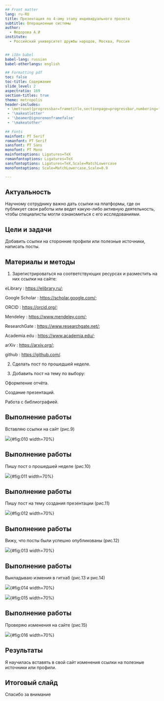 ```yaml
---
## Front matter
lang: ru-RU
title: Презентация по 4-ому этапу индивидуального проэкта
subtitle: Операционные системы
author:
  - Федорова А.И
institute:
  - Российский университет дружбы народов, Москва, Россия
  

## i18n babel
babel-lang: russian
babel-otherlangs: english

## Formatting pdf
toc: false
toc-title: Содержание
slide_level: 2
aspectratio: 169
section-titles: true
theme: metropolis
header-includes:
 - \metroset{progressbar=frametitle,sectionpage=progressbar,numbering=fraction}
 - '\makeatletter'
 - '\beamer@ignorenonframefalse'
 - '\makeatother'
 
## Fonts
mainfont: PT Serif
romanfont: PT Serif
sansfont: PT Sans
monofont: PT Mono
mainfontoptions: Ligatures=TeX
romanfontoptions: Ligatures=TeX
sansfontoptions: Ligatures=TeX,Scale=MatchLowercase
monofontoptions: Scale=MatchLowercase,Scale=0.9

---
```



## Актуальность

Научному сотруднику важно дать ссылки на платформы, где он публикует свои работы или ведет какую-либо активную деятельность, чтобы специалисты могли ознакомиться с его исследованиями.

## Цели и задачи

Добавить ссылки на сторонние профили или полезные источники, написать посты.

## Материалы и методы

1. Зарегистрироваться на соответствующих ресурсах и разместить на них ссылки на сайте:
 
eLibrary : https://elibrary.ru/;

Google Scholar : https://scholar.google.com/;

ORCID : https://orcid.org/;

Mendeley : https://www.mendeley.com/;
        
ResearchGate : https://www.researchgate.net/;

Academia.edu : https://www.academia.edu/;

arXiv : https://arxiv.org/;

github : https://github.com/.

2. Сделать пост по прошедшей неделе.

3. Добавить пост на тему по выбору:

Оформление отчёта.

Создание презентаций.

Работа с библиографией.


## Выполнение работы

Вставляю ссылки на сайт (рис.9)

![](image/10.png){#fig:010 width=70%}

## Выполнение работы

Пишу пост о прошедшей неделе (рис.10)

![](image/11.png){#fig:011 width=70%}

## Выполнение работы

Пишу пост на тему создания презентации (рис.11)

![](image/12.png){#fig:012 width=70%}

## Выполнение работы

Вижу, что посты были успешно опубликованы (рис.12)

![](image/13.png){#fig:013 width=70%}

## Выполнение работы

Выкладываю измения в гитхаб (рис.13 и рис.14)

![](image/14.png){#fig:014 width=70%}

![](image/15.png){#fig:015 width=70%}

## Выполнение работы

Проверяю изменения на сайте (рис.15)

![](image/16.png){#fig:016 width=70%}

## Результаты

Я научилась вставять в свой сайт изменения ссылки на полезные источники или профили.


## Итоговый слайд

Спасибо за внимание


